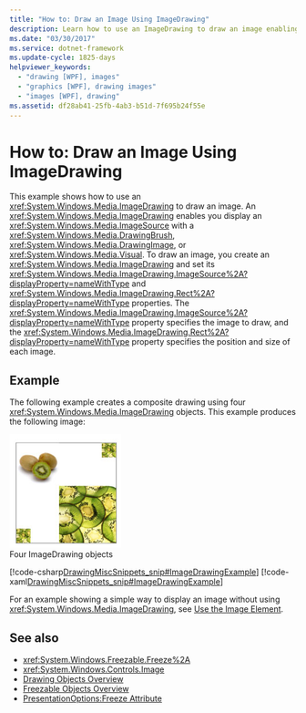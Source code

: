 ```yaml
---
title: "How to: Draw an Image Using ImageDrawing"
description: Learn how to use an ImageDrawing to draw an image enabling you to display an ImageSource with a DrawingBrush, DrawingImage, or Visual.
ms.date: "03/30/2017"
ms.service: dotnet-framework
ms.update-cycle: 1825-days
helpviewer_keywords:
  - "drawing [WPF], images"
  - "graphics [WPF], drawing images"
  - "images [WPF], drawing"
ms.assetid: df28ab41-25fb-4ab3-b51d-7f695b24f55e
---
```

# How to: Draw an Image Using ImageDrawing

This example shows how to use an <xref:System.Windows.Media.ImageDrawing> to draw an image. An <xref:System.Windows.Media.ImageDrawing> enables you display an <xref:System.Windows.Media.ImageSource> with a <xref:System.Windows.Media.DrawingBrush>, <xref:System.Windows.Media.DrawingImage>, or <xref:System.Windows.Media.Visual>. To draw an image, you create an <xref:System.Windows.Media.ImageDrawing> and set its <xref:System.Windows.Media.ImageDrawing.ImageSource%2A?displayProperty=nameWithType> and <xref:System.Windows.Media.ImageDrawing.Rect%2A?displayProperty=nameWithType> properties. The <xref:System.Windows.Media.ImageDrawing.ImageSource%2A?displayProperty=nameWithType> property specifies the image to draw, and the <xref:System.Windows.Media.ImageDrawing.Rect%2A?displayProperty=nameWithType> property specifies the position and size of each image.

## Example

The following example creates a composite drawing using four <xref:System.Windows.Media.ImageDrawing> objects. This example produces the following image:

![Several DrawingImage objects](./media/graphicsmm-imagedrawingexample.jpg "graphicsmm_ImageDrawingExample")\
Four ImageDrawing objects

[!code-csharp[DrawingMiscSnippets_snip#ImageDrawingExample](~/samples/snippets/csharp/VS_Snippets_Wpf/DrawingMiscSnippets_snip/CSharp/ImageDrawingExample.cs#imagedrawingexample)]
[!code-xaml[DrawingMiscSnippets_snip#ImageDrawingExample](~/samples/snippets/xaml/VS_Snippets_Wpf/DrawingMiscSnippets_snip/XAML/ImageDrawingExample.xaml#imagedrawingexample)]

For an example showing a simple way to display an image without using <xref:System.Windows.Media.ImageDrawing>, see [Use the Image Element](../controls/how-to-use-the-image-element.md).

## See also

- <xref:System.Windows.Freezable.Freeze%2A>
- <xref:System.Windows.Controls.Image>
- [Drawing Objects Overview](drawing-objects-overview.md)
- [Freezable Objects Overview](../advanced/freezable-objects-overview.md)
- [PresentationOptions:Freeze Attribute](../advanced/presentationoptions-freeze-attribute.md)
